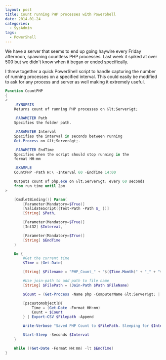 ```yaml
---
layout: post
title: Count running PHP processes with PowerShell
date: 2014-01-24
categories:
  - SysAdmin
tags:
  - PowerShell
---
```


We have a server that seems to end up going haywire every Friday afternoon,
spawning countless PHP processes. Last week it spiked at over 500 but we didn't
know when it began or ended specifically.
<!-- more -->

I threw together a quick PowerShell script to handle capturing the number of
running processes on a specified interval. This could easily be modified to
ask for any process and server as well making it extremely useful.

``` powershell CountPHP_Processes.ps1
Function CountPHP
{
<
    .SYNOPSIS
    Returns count of running PHP processes on &lt;Server&gt;

    .PARAMETER Path
    Specifies the folder path.

    .PARAMETER Interval
    Specifies the interval in seconds between running
    Get-Process on &lt;Server&gt;.

    .PARAMETER EndTime
    Specifies when the script should stop running in the
    format HH:mm

    .EXAMPLE
    CountPHP -Path H:\ -Interval 60 -EndTime 14:00

    Outputs count of php.exe on &lt;Server&gt; every 60 seconds
    from run time until 2pm.
>

    [CmdletBinding()] Param(
        [Parameter(Mandatory=$True)]
        [ValidateScript({Test-Path -Path $_ })]
        [String] $Path,

        [Parameter(Mandatory=$True)]
        [Int32] $Interval,

        [Parameter(Mandatory=$True)]
        [String] $EndTime
    )

    Do {
        #Get the current time
        $Time = (Get-Date)

        [String] $Filename = "PHP_Count_" + "$($Time.Month)" + "_" + "$($Time.Day)" + "_" + "$($Time.Year)" + ".csv"

        #Use join-path to add path to file name
        [String] $FilePath = (Join-Path $Path $FileName)

        $Count = (Get-Process -Name php -ComputerName &lt;Server&gt; | Measure-Object).count

        [pscustomobject]@{
            Time = (Get-Date -Format HH:mm)
            Count = $Count
        } | Export-CSV $Filepath -Append

        Write-Verbose "Saved PHP Count to $FilePath. Sleeping for $Interval seconds"

        Start-Sleep -Seconds $Interval
    }

    While ((Get-Date -Format HH:mm) -lt $EndTime)
}
```
